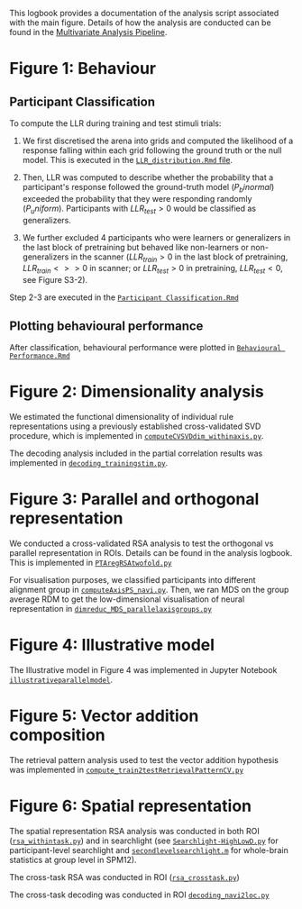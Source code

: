 This logbook provides a documentation of the analysis script associated with the main figure. Details of how the analysis are conducted can be found in the [Multivariate Analysis Pipeline](/scripts/Exp1_fmri/MultivariateAnalysisPipeline.md).

# Figure 1: Behaviour
## Participant Classification
To compute the LLR during training and test stimuli trials:

1) We first discretised the arena into grids and computed the likelihood of a response falling within each grid following the ground truth or the null model. This is executed in the [``LLR_distribution.Rmd`` file](/scripts/LLR%20Distribution.Rmd).

2) Then, LLR was computed to describe whether the probability that a participant's response followed the ground-truth model ($P_binormal$) exceeded the probability that they were responding randomly ($P_uniform$).  Participants with $LLR_{test}>0$ would be classified as generalizers.  
   
3) We further excluded 4 participants who were learners or generalizers in the last block of pretraining but behaved like non-learners or non-generalizers in the scanner ($LLR_{train}>0$ in the last block of pretraining, $LLR_{train}<>>0$ in scanner; or $LLR_{test}>0$ in pretraining,  $LLR_{test}<0$, see Figure S3-2).  

Step 2-3 are executed in the [``Participant Classification.Rmd``](/scripts/Exp1_fmri/ParticipantClassification.Rmd)  

## Plotting behavioural performance
After classification, behavioural performance were plotted in [``Behavioural Performance.Rmd``](/scripts/Exp1_fmri/BehaviouralPerformance.Rmd)


# Figure 2: Dimensionality analysis
We estimated the functional dimensionality of individual rule representations using a previously established cross-validated SVD procedure, which is implemented in [`computeCVSVDdim_withinaxis.py`](/scripts/Exp1_fmri/multivariate/computeCVSVDdim_withinaxis.py).

The decoding analysis included in the partial correlation results was implemented in [`decoding_trainingstim.py`](/scripts/Exp1_fmri/multivariate/decoding_trainingstim.py).

# Figure 3: Parallel and orthogonal representation
We conducted a cross-validated RSA analysis to test the orthogonal vs parallel representation in ROIs. Details can be found in the analysis logbook. This is implemented in [`PTAregRSAtwofold.py`](/scripts/Exp1_fmri/multivariate/PTAregRSAtwofold.py)

For visualisation purposes, we classified participants into different alignment group in [`computeAxisPS_navi.py`](/scripts/Exp1_fmri/multivariate/computeAxisPS_navi.py). Then, we ran MDS on the group average RDM to get the low-dimensional visualisation of neural representation in [`dimreduc_MDS_parallelaxisgroups.py`](/scripts/Exp1_fmri/multivariate/dimreduc_MDS_parallelaxisgroups.py)

# Figure 4: Illustrative model
The Illustrative model in Figure 4 was implemented in Jupyter Notebook [`illustrativeparallelmodel`](/scripts/Exp1_fmri/illustrativeparallelmodel.ipynb).

# Figure 5: Vector addition composition
The retrieval pattern analysis used to test the vector addition hypothesis was implemented in [`compute_train2testRetrievalPatternCV.py`](/scripts/Exp1_fmri/multivariate/compute_train2testRetrievalPatternCV.py)

# Figure 6: Spatial representation
The spatial representation RSA analysis was conducted in both ROI ([`rsa_withintask.py`](/scripts/Exp1_fmri/multivariate/rsa_withintask.py)) and in searchlight (see [`Searchlight-HighLowD.py`](/scripts/Exp1_fmri/Searchlight-HighLowD.py) for participant-level searchlight and [`secondlevelsearchlight.m`](/scripts/Exp1_fmri/secondlevelsearchlight.m) for whole-brain statistics at group level in SPM12).

The cross-task RSA was conducted in ROI ([`rsa_crosstask.py`](/scripts/Exp1_fmri/multivariate/rsa_crosstask.py))

The cross-task decoding was conducted in ROI [`decoding_navi2loc.py`](/scripts/Exp1_fmri/multivariate/decoding_navi2loc.py)
